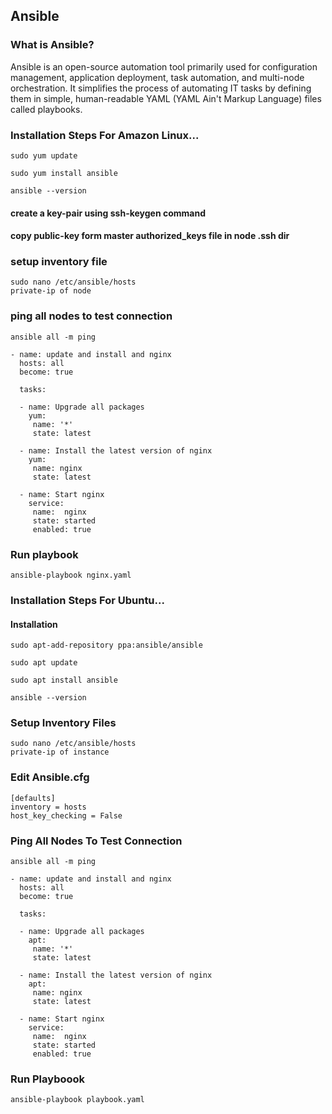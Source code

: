 ## Ansible
### What is Ansible?
Ansible is an open-source automation tool primarily used for configuration management, application deployment, task automation, and multi-node orchestration. It simplifies the process of automating IT tasks by defining them in simple, human-readable YAML (YAML Ain't Markup Language) files called playbooks.

### Installation Steps For Amazon Linux...
```
sudo yum update
```
```
sudo yum install ansible
```
```
ansible --version
```
#### create a key-pair using ssh-keygen command
#### copy public-key form master authorized_keys file in node .ssh dir

### setup inventory file
```
sudo nano /etc/ansible/hosts
private-ip of node
```
### ping all nodes to test connection
```
ansible all -m ping
```
```
- name: update and install and nginx
  hosts: all
  become: true

  tasks:
   
  - name: Upgrade all packages
    yum:
     name: '*'
     state: latest
      
  - name: Install the latest version of nginx
    yum:
     name: nginx
     state: latest
      
  - name: Start nginx
    service:
     name:  nginx
     state: started
     enabled: true
```
### Run playbook
```
ansible-playbook nginx.yaml
```

### Installation Steps For Ubuntu...
#### Installation
```
sudo apt-add-repository ppa:ansible/ansible
```
```
sudo apt update
```
```
sudo apt install ansible
```
```
ansible --version
```
### Setup Inventory Files
```
sudo nano /etc/ansible/hosts
private-ip of instance
```
### Edit Ansible.cfg
```
[defaults]
inventory = hosts
host_key_checking = False
```
### Ping All Nodes To Test Connection
```
ansible all -m ping
```
```
- name: update and install and nginx
  hosts: all
  become: true

  tasks:
   
  - name: Upgrade all packages
    apt:
     name: '*'
     state: latest
      
  - name: Install the latest version of nginx
    apt:
     name: nginx
     state: latest
      
  - name: Start nginx
    service:
     name:  nginx
     state: started
     enabled: true
```
### Run Playboook
```
ansible-playbook playbook.yaml
```
